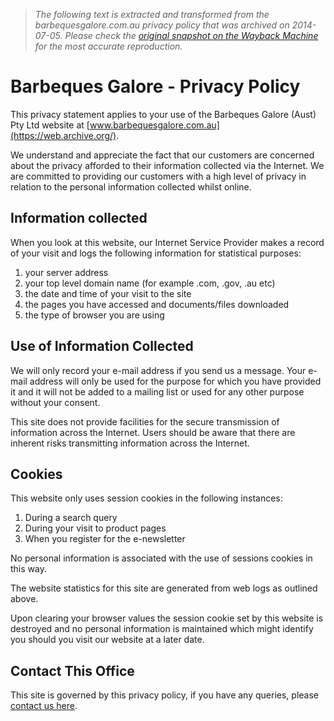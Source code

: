 > *The following text is extracted and transformed from the barbequesgalore.com.au privacy policy that was archived on 2014-07-05. Please check the [original snapshot on the Wayback Machine](https://web.archive.org/web/20140705223136id_/https%3A//www.barbequesgalore.com.au/privacy.aspx) for the most accurate reproduction.*

# Barbeques Galore - Privacy Policy

This privacy statement applies to your use of the Barbeques Galore (Aust) Pty Ltd website at [www.barbequesgalore.com.au](https://web.archive.org/).

We understand and appreciate the fact that our customers are concerned about the privacy afforded to their information collected via the Internet. We are committed to providing our customers with a high level of privacy in relation to the personal information collected whilst online.

## Information collected

When you look at this website, our Internet Service Provider makes a record of your visit and logs the following information for statistical purposes:

  1. your server address
  2. your top level domain name (for example .com, .gov, .au etc)
  3. the date and time of your visit to the site
  4. the pages you have accessed and documents/files downloaded
  5. the type of browser you are using



## Use of Information Collected

We will only record your e-mail address if you send us a message. Your e-mail address will only be used for the purpose for which you have provided it and it will not be added to a mailing list or used for any other purpose without your consent.

This site does not provide facilities for the secure transmission of information across the Internet. Users should be aware that there are inherent risks transmitting information across the Internet.

## Cookies

This website only uses session cookies in the following instances:

  1. During a search query
  2. During your visit to product pages
  3. When you register for the e-newsletter



No personal information is associated with the use of sessions cookies in this way.

The website statistics for this site are generated from web logs as outlined above.

Upon clearing your browser values the session cookie set by this website is destroyed and no personal information is maintained which might identify you should you visit our website at a later date.

## Contact This Office

This site is governed by this privacy policy, if you have any queries, please [contact us here](https://web.archive.org/about-us/contact-us.aspx).
